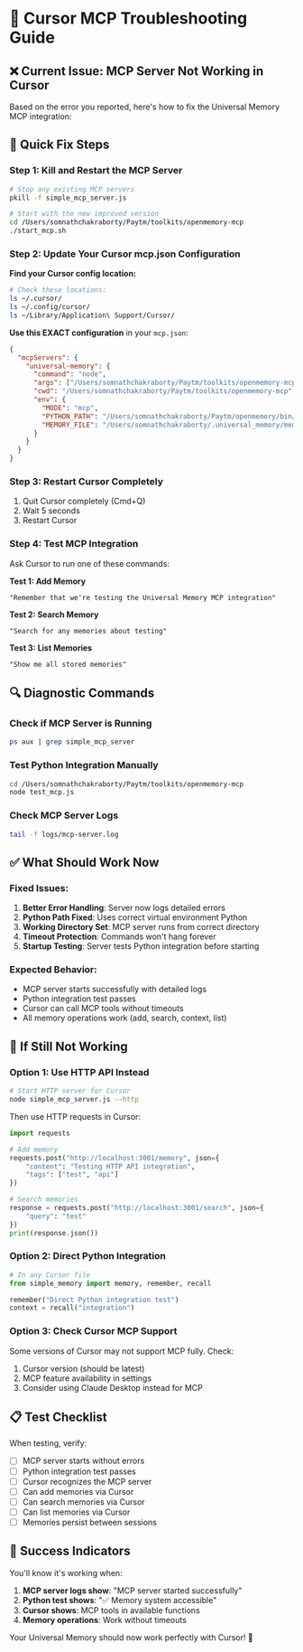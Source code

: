 # 🔧 Cursor MCP Troubleshooting Guide

## ❌ Current Issue: MCP Server Not Working in Cursor

Based on the error you reported, here's how to fix the Universal Memory MCP integration:

## 🚀 Quick Fix Steps

### Step 1: Kill and Restart the MCP Server
```bash
# Stop any existing MCP servers
pkill -f simple_mcp_server.js

# Start with the new improved version
cd /Users/somnathchakraborty/Paytm/toolkits/openmemory-mcp
./start_mcp.sh
```

### Step 2: Update Your Cursor mcp.json Configuration

**Find your Cursor config location:**
```bash
# Check these locations:
ls ~/.cursor/
ls ~/.config/cursor/
ls ~/Library/Application\ Support/Cursor/
```

**Use this EXACT configuration** in your `mcp.json`:
```json
{
  "mcpServers": {
    "universal-memory": {
      "command": "node",
      "args": ["/Users/somnathchakraborty/Paytm/toolkits/openmemory-mcp/simple_mcp_server.js"],
      "cwd": "/Users/somnathchakraborty/Paytm/toolkits/openmemory-mcp",
      "env": {
        "MODE": "mcp",
        "PYTHON_PATH": "/Users/somnathchakraborty/Paytm/openmemory/bin/python3",
        "MEMORY_FILE": "/Users/somnathchakraborty/.universal_memory/memories.json"
      }
    }
  }
}
```

### Step 3: Restart Cursor Completely
1. Quit Cursor completely (Cmd+Q)
2. Wait 5 seconds
3. Restart Cursor

### Step 4: Test MCP Integration

Ask Cursor to run one of these commands:

**Test 1: Add Memory**
```
"Remember that we're testing the Universal Memory MCP integration"
```

**Test 2: Search Memory**
```
"Search for any memories about testing"
```

**Test 3: List Memories**
```
"Show me all stored memories"
```

## 🔍 Diagnostic Commands

### Check if MCP Server is Running
```bash
ps aux | grep simple_mcp_server
```

### Test Python Integration Manually
```bash
cd /Users/somnathchakraborty/Paytm/toolkits/openmemory-mcp
node test_mcp.js
```

### Check MCP Server Logs
```bash
tail -f logs/mcp-server.log
```

## ✅ What Should Work Now

### **Fixed Issues:**
1. **Better Error Handling**: Server now logs detailed errors
2. **Python Path Fixed**: Uses correct virtual environment Python
3. **Working Directory Set**: MCP server runs from correct directory
4. **Timeout Protection**: Commands won't hang forever
5. **Startup Testing**: Server tests Python integration before starting

### **Expected Behavior:**
- MCP server starts successfully with detailed logs
- Python integration test passes
- Cursor can call MCP tools without timeouts
- All memory operations work (add, search, context, list)

## 🚨 If Still Not Working

### Option 1: Use HTTP API Instead
```bash
# Start HTTP server for Cursor
node simple_mcp_server.js --http
```

Then use HTTP requests in Cursor:
```python
import requests

# Add memory
requests.post("http://localhost:3001/memory", json={
    "content": "Testing HTTP API integration",
    "tags": ["test", "api"]
})

# Search memories
response = requests.post("http://localhost:3001/search", json={
    "query": "test"
})
print(response.json())
```

### Option 2: Direct Python Integration
```python
# In any Cursor file
from simple_memory import memory, remember, recall

remember("Direct Python integration test")
context = recall("integration")
```

### Option 3: Check Cursor MCP Support
Some versions of Cursor may not support MCP fully. Check:
1. Cursor version (should be latest)
2. MCP feature availability in settings
3. Consider using Claude Desktop instead for MCP

## 📋 Test Checklist

When testing, verify:
- [ ] MCP server starts without errors
- [ ] Python integration test passes
- [ ] Cursor recognizes the MCP server
- [ ] Can add memories via Cursor
- [ ] Can search memories via Cursor
- [ ] Can list memories via Cursor
- [ ] Memories persist between sessions

## 🎯 Success Indicators

You'll know it's working when:
1. **MCP server logs show**: "MCP server started successfully"
2. **Python test shows**: "✅ Memory system accessible"
3. **Cursor shows**: MCP tools in available functions
4. **Memory operations**: Work without timeouts

Your Universal Memory should now work perfectly with Cursor! 🚀